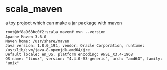 # scala_maven
a toy project which can make a  jar package with maven

```
root@bf8a963bc0f2:scala_maven# mvn --version
Apache Maven 3.6.0
Maven home: /usr/share/maven
Java version: 1.8.0_191, vendor: Oracle Corporation, runtime: /usr/lib/jvm/java-8-openjdk-amd64/jre
Default locale: en_US, platform encoding: ANSI_X3.4-1968
OS name: "linux", version: "4.4.0-63-generic", arch: "amd64", family: "unix"
```
